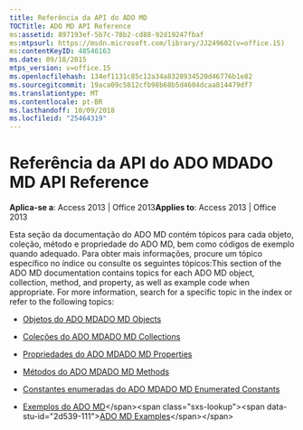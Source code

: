 ```yaml
---
title: Referência da API do ADO MD
TOCTitle: ADO MD API Reference
ms:assetid: 897193ef-5b7c-78b2-cd88-92d19247fbaf
ms:mtpsurl: https://msdn.microsoft.com/library/JJ249602(v=office.15)
ms:contentKeyID: 48546163
ms.date: 09/18/2015
mtps_version: v=office.15
ms.openlocfilehash: 134ef1131c85c12a34a8328934520d46776b1e82
ms.sourcegitcommit: 19aca09c5812cfb98b68b5d4604dcaa814479df7
ms.translationtype: MT
ms.contentlocale: pt-BR
ms.lasthandoff: 10/09/2018
ms.locfileid: "25464319"
---
```

# <a name="ado-md-api-reference"></a><span data-ttu-id="2d539-102">Referência da API do ADO MD</span><span class="sxs-lookup"><span data-stu-id="2d539-102">ADO MD API Reference</span></span>


<span data-ttu-id="2d539-103">**Aplica-se a**: Access 2013 | Office 2013</span><span class="sxs-lookup"><span data-stu-id="2d539-103">**Applies to**: Access 2013 | Office 2013</span></span>

<span data-ttu-id="2d539-p101">Esta seção da documentação do ADO MD contém tópicos para cada objeto, coleção, método e propriedade do ADO MD, bem como códigos de exemplo quando adequado. Para obter mais informações, procure um tópico específico no índice ou consulte os seguintes tópicos:</span><span class="sxs-lookup"><span data-stu-id="2d539-p101">This section of the ADO MD documentation contains topics for each ADO MD object, collection, method, and property, as well as example code when appropriate. For more information, search for a specific topic in the index or refer to the following topics:</span></span>

  - [<span data-ttu-id="2d539-106">Objetos do ADO MD</span><span class="sxs-lookup"><span data-stu-id="2d539-106">ADO MD Objects</span></span>](ado-md-objects.md)

  - [<span data-ttu-id="2d539-107">Coleções do ADO MD</span><span class="sxs-lookup"><span data-stu-id="2d539-107">ADO MD Collections</span></span>](ado-md-collections.md)

  - [<span data-ttu-id="2d539-108">Propriedades do ADO MD</span><span class="sxs-lookup"><span data-stu-id="2d539-108">ADO MD Properties</span></span>](ado-md-properties.md)

  - [<span data-ttu-id="2d539-109">Métodos do ADO MD</span><span class="sxs-lookup"><span data-stu-id="2d539-109">ADO MD Methods</span></span>](ado-md-methods.md)

  - [<span data-ttu-id="2d539-110">Constantes enumeradas do ADO MD</span><span class="sxs-lookup"><span data-stu-id="2d539-110">ADO MD Enumerated Constants</span></span>](ado-md-enumerated-constants.md)

  - <span data-ttu-id="2d539-111">[Exemplos do ADO MD](https://msdn.microsoft.com/library/jj250276\(v=office.15\))</span><span class="sxs-lookup"><span data-stu-id="2d539-111">[ADO MD Examples](https://msdn.microsoft.com/library/jj250276\(v=office.15\))</span></span>

